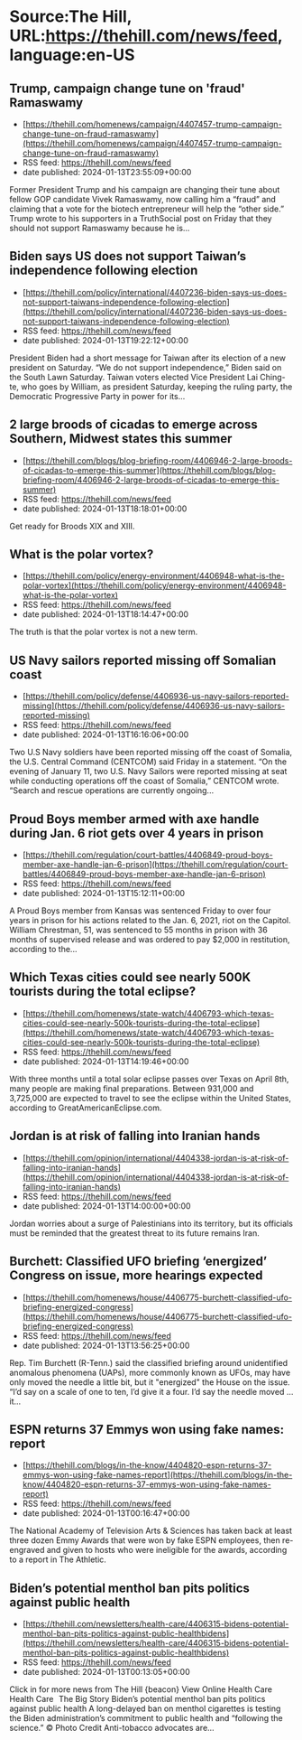 # Source:The Hill, URL:https://thehill.com/news/feed, language:en-US

## Trump, campaign change tune on 'fraud' Ramaswamy
 - [https://thehill.com/homenews/campaign/4407457-trump-campaign-change-tune-on-fraud-ramaswamy](https://thehill.com/homenews/campaign/4407457-trump-campaign-change-tune-on-fraud-ramaswamy)
 - RSS feed: https://thehill.com/news/feed
 - date published: 2024-01-13T23:55:09+00:00

Former President Trump and his campaign are changing their tune about fellow GOP candidate Vivek Ramaswamy, now calling him a “fraud” and claiming that a vote for the biotech entrepreneur will help the “other side.”  Trump wrote to his supporters in a TruthSocial post on Friday that they should not support Ramaswamy because he is...

## Biden says US does not support Taiwan’s independence following election
 - [https://thehill.com/policy/international/4407236-biden-says-us-does-not-support-taiwans-independence-following-election](https://thehill.com/policy/international/4407236-biden-says-us-does-not-support-taiwans-independence-following-election)
 - RSS feed: https://thehill.com/news/feed
 - date published: 2024-01-13T19:22:12+00:00

President Biden had a short message for Taiwan after its election of a new president on Saturday. “We do not support independence,” Biden said on the South Lawn Saturday. Taiwan voters elected Vice President Lai Ching-te, who goes by William, as president Saturday, keeping the ruling party, the Democratic Progressive Party in power for its...

## 2 large broods of cicadas to emerge across Southern, Midwest states this summer
 - [https://thehill.com/blogs/blog-briefing-room/4406946-2-large-broods-of-cicadas-to-emerge-this-summer](https://thehill.com/blogs/blog-briefing-room/4406946-2-large-broods-of-cicadas-to-emerge-this-summer)
 - RSS feed: https://thehill.com/news/feed
 - date published: 2024-01-13T18:18:01+00:00

Get ready for Broods XIX and XIII.

## What is the polar vortex?
 - [https://thehill.com/policy/energy-environment/4406948-what-is-the-polar-vortex](https://thehill.com/policy/energy-environment/4406948-what-is-the-polar-vortex)
 - RSS feed: https://thehill.com/news/feed
 - date published: 2024-01-13T18:14:47+00:00

The truth is that the polar vortex is not a new term.

## US Navy sailors reported missing off Somalian coast
 - [https://thehill.com/policy/defense/4406936-us-navy-sailors-reported-missing](https://thehill.com/policy/defense/4406936-us-navy-sailors-reported-missing)
 - RSS feed: https://thehill.com/news/feed
 - date published: 2024-01-13T16:16:06+00:00

Two U.S Navy soldiers have been reported missing off the coast of Somalia, the U.S. Central Command (CENTCOM) said Friday in a statement. “On the evening of January 11, two U.S. Navy Sailors were reported missing at seat while conducting operations off the coast of Somalia,” CENTCOM wrote. “Search and rescue operations are currently ongoing...

## Proud Boys member armed with axe handle during Jan. 6 riot gets over 4 years in prison
 - [https://thehill.com/regulation/court-battles/4406849-proud-boys-member-axe-handle-jan-6-prison](https://thehill.com/regulation/court-battles/4406849-proud-boys-member-axe-handle-jan-6-prison)
 - RSS feed: https://thehill.com/news/feed
 - date published: 2024-01-13T15:12:11+00:00

A Proud Boys member from Kansas was sentenced Friday to over four years in prison for his actions related to the Jan. 6, 2021, riot on the Capitol. William Chrestman, 51, was sentenced to 55 months in prison with 36 months of supervised release and was ordered to pay $2,000 in restitution, according to the...

## Which Texas cities could see nearly 500K tourists during the total eclipse?
 - [https://thehill.com/homenews/state-watch/4406793-which-texas-cities-could-see-nearly-500k-tourists-during-the-total-eclipse](https://thehill.com/homenews/state-watch/4406793-which-texas-cities-could-see-nearly-500k-tourists-during-the-total-eclipse)
 - RSS feed: https://thehill.com/news/feed
 - date published: 2024-01-13T14:19:46+00:00

With three months until a total solar eclipse passes over Texas on April 8th, many people are making final preparations. Between 931,000 and 3,725,000 are expected to travel to see the eclipse within the United States, according to GreatAmericanEclipse.com.

## Jordan is at risk of falling into Iranian hands
 - [https://thehill.com/opinion/international/4404338-jordan-is-at-risk-of-falling-into-iranian-hands](https://thehill.com/opinion/international/4404338-jordan-is-at-risk-of-falling-into-iranian-hands)
 - RSS feed: https://thehill.com/news/feed
 - date published: 2024-01-13T14:00:00+00:00

Jordan worries about a surge of Palestinians into its territory, but its officials must be reminded that the greatest threat to its future remains Iran.

## Burchett: Classified UFO briefing ‘energized’ Congress on issue, more hearings expected
 - [https://thehill.com/homenews/house/4406775-burchett-classified-ufo-briefing-energized-congress](https://thehill.com/homenews/house/4406775-burchett-classified-ufo-briefing-energized-congress)
 - RSS feed: https://thehill.com/news/feed
 - date published: 2024-01-13T13:56:25+00:00

Rep. Tim Burchett (R-Tenn.) said the classified briefing around unidentified anomalous phenomena (UAPs), more commonly known as UFOs, may have only moved the needle a little bit, but it "energized" the House on the issue. “I’d say on a scale of one to ten, I’d give it a four. I’d say the needle moved … it...

## ESPN returns 37 Emmys won using fake names: report
 - [https://thehill.com/blogs/in-the-know/4404820-espn-returns-37-emmys-won-using-fake-names-report](https://thehill.com/blogs/in-the-know/4404820-espn-returns-37-emmys-won-using-fake-names-report)
 - RSS feed: https://thehill.com/news/feed
 - date published: 2024-01-13T00:16:47+00:00

The National Academy of Television Arts &#38; Sciences has taken back at least three dozen Emmy Awards that were won by fake ESPN employees, then re-engraved and given to hosts who were ineligible for the awards, according to a report in The Athletic.

## Biden’s potential menthol ban pits politics against public health
 - [https://thehill.com/newsletters/health-care/4406315-bidens-potential-menthol-ban-pits-politics-against-public-healthbidens](https://thehill.com/newsletters/health-care/4406315-bidens-potential-menthol-ban-pits-politics-against-public-healthbidens)
 - RSS feed: https://thehill.com/news/feed
 - date published: 2024-01-13T00:13:05+00:00

Click in for more news from The Hill {beacon} View Online Health Care Health Care &#8202; The Big Story  Biden’s potential menthol ban pits politics against public health   A long-delayed ban on menthol cigarettes is testing the Biden administration’s commitment to public health and “following the science.”   © Photo Credit Anti-tobacco advocates are...

